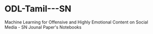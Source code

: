 # ODL-Tamil---SN

Machine Learning for Offensive and Highly Emotional Content on Social Media - SN Jounal Paper's Notebooks
